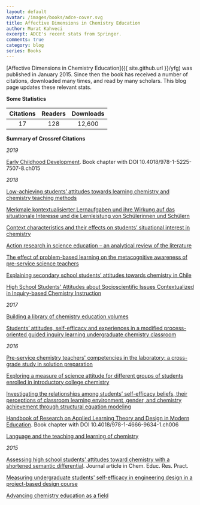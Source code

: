 ```yaml
---
layout: default
avatar: /images/books/adce-cover.svg
title: Affective Dimensions in Chemistry Education
author: Murat Kahveci
excerpt: ADCE's recent stats from Springer.
comments: true
category: blog
series: Books
---
```

[Affective Dimensions in Chemistry Education]({{ site.github.url }}/yfg) was published in January 2015. Since then the book has received a number of citations, downloaded many times, and read by many scholars. This blog page updates these relevant stats.

__Some Statistics__

Citations  | Readers  |  Downloads
:--:|:---:|:--:
17  | 128  | 12,600

__Summary of Crossref Citations__

_2019_

[Early Childhood Development](https://doi.org/10.4018/978-1-5225-7507-8.ch015). Book chapter with DOI 10.4018/978-1-5225-7507-8.ch015

_2018_

[Low-achieving students’ attitudes towards learning chemistry and chemistry teaching methods](https://doi.org/10.1039/C7RP00226B)

[Merkmale kontextualisierter Lernaufgaben und ihre Wirkung auf das situationale Interesse und die Lernleistung von Schülerinnen und Schülern](https://doi.org/10.1007/s40573-018-0077-8)

[Context characteristics and their effects on students’ situational interest in chemistry](https://doi.org/10.1080/09500693.2018.1470349)

[Action research in science education – an analytical review of the literature](https://doi.org/10.1080/09650792.2017.1358198)

[The effect of problem-based learning on the metacognitive awareness of pre-service science teachers](https://doi.org/10.1080/03055698.2018.1509783)

[Explaining secondary school students’ attitudes towards chemistry in Chile](https://doi.org/10.1039/C8RP00003D)

[High School Students' Attitudes about Socioscientific Issues Contextualized in Inquiry-based Chemistry Instruction](https://doi.org/10.1145/3206129.3239436)

_2017_

[Building a library of chemistry education volumes](https://doi.org/10.1039/C7RP90009K)

[Students’ attitudes, self-efficacy and experiences in a modified process-oriented guided inquiry learning undergraduate chemistry classroom](https://doi.org/10.1039/C6RP00233A)

_2016_

[Pre-service chemistry teachers' competencies in the laboratory: a cross-grade study in solution preparation](https://doi.org/10.1039/C5RP00147A)

[Exploring a measure of science attitude for different groups of students enrolled in introductory college chemistry](https://doi.org/10.1039/C5RP00185D)

[Investigating the relationships among students’ self-efficacy beliefs, their perceptions of classroom learning environment, gender, and chemistry achievement through structural equation modeling](https://doi.org/10.1080/02635143.2016.1174931)

[Handbook of Research on Applied Learning Theory and Design in Modern Education](https://doi.org/10.4018/978-1-4666-9634-1.ch006). Book chapter with DOI 10.4018/978-1-4666-9634-1.ch006

[Language and the teaching and learning of chemistry](https://doi.org/10.1039/C6RP90006B)

_2015_

[Assessing high school students' attitudes toward chemistry with a shortened semantic differential](https://doi.org/10.1039/C4RP00186A). Journal article in Chem. Educ. Res. Pract.

[Measuring undergraduate students' self-efficacy in engineering design in a project-based design course](https://doi.org/10.1109/FIE.2015.7344247)

[Advancing chemistry education as a field](https://doi.org/10.1039/C4RP90014F)
